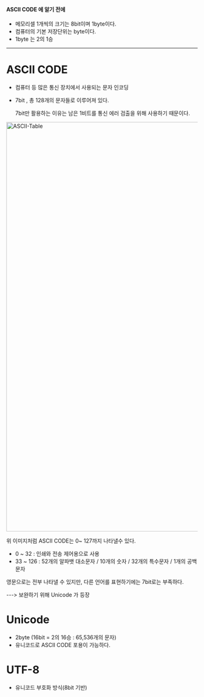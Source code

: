 #### ASCII CODE 에 알기 전에

- 메모리셀 1개씩의 크기는 8bit이며 1byte이다.
- 컴퓨터의 기본 저장단위는 byte이다.
- 1byte 는 2의 1승

---

# ASCII CODE

- 컴퓨터 등 많은 통신 장치에서 사용되는 문자 인코딩

- 7bit , 총 128개의 문자들로 이루어져 있다.

  7bit만 활용하는 이유는 남은 1비트를 통신 에러 검출을 위해 사용하기 때문이다.

<img width="1077" alt="ASCII-Table" src="https://user-images.githubusercontent.com/62126380/79929401-8cbb8000-8480-11ea-9593-22b683e35047.png">

위 이미지처럼 ASCII CODE는 0~ 127까지 나타낼수 있다.

- 0 ~ 32 : 인쇄와 전송 제어용으로 사용
- 33 ~ 126 : 52개의 알파뱃 대소문자 / 10개의 숫자 / 32개의 특수문자 / 1개의 공백문자



영문으로는 전부 나타낼 수 있지만, 다른 언어를 표현하기에는 7bit로는 부족하다.

---> 보완하기 위해 Unicode  가 등장



# Unicode 

- 2byte (16bit = 2의 16승 : 65,536개의 문자)
- 유니코드로 ASCII CODE 포용이 가능하다.

# UTF-8

- 유니코드 부호화 방식(8bit 기반)

  





 